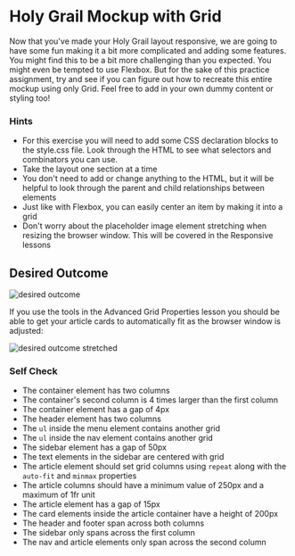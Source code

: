 # Holy Grail Mockup with Grid

Now that you've made your Holy Grail layout responsive, we are going to have some fun making it a bit more complicated and adding some features. You might find this to be a bit more challenging than you expected. You might even be tempted to use Flexbox. But for the sake of this practice assignment, try and see if you can figure out how to recreate this entire mockup using only Grid. Feel free to add in your own dummy content or styling too!

### Hints
- For this exercise you will need to add some CSS declaration blocks to the style.css file. Look through the HTML to see what selectors and combinators you can use.
- Take the layout one section at a time
- You don't need to add or change anything to the HTML, but it will be helpful to look through the parent and child relationships between elements
- Just like with Flexbox, you can easily center an item by making it into a grid
- Don't worry about the placeholder image element stretching when resizing the browser window. This will be covered in the Responsive lessons

## Desired Outcome

![desired outcome](./desired-outcome.png)

If you use the tools in the Advanced Grid Properties lesson you should be able to get your article cards to automatically fit as the browser window is adjusted:

![desired outcome stretched](./desired-outcome-stretched.png)

### Self Check
+ The container element has two columns
+ The container's second column is 4 times larger than the first column
+ The container element has a gap of 4px
+ The header element has two columns
+ The `ul` inside the menu element contains another grid
+ The `ul` inside the nav element contains another grid
+ The sidebar element has a gap of 50px
+ The text elements in the sidebar are centered with grid
+ The article element should set grid columns using `repeat` along with the `auto-fit` and `minmax` properties
+ The article columns should have a minimum value of 250px and a maximum of 1fr unit
+ The article element has a gap of 15px
+ The card elements inside the article container have a height of 200px
+ The header and footer span across both columns
+ The sidebar only spans across the first column
+ The nav and article elements only span across the second column
